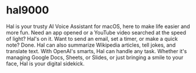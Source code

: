# hal9000
Hal is your trusty AI Voice Assistant for macOS, here to make life easier and more fun. Need an app opened or a YouTube video searched at the speed of light? Hal's on it. Want to send an email, set a timer, or make a quick note? Done. Hal can also summarize Wikipedia articles, tell jokes, and translate text. With OpenAI's smarts, Hal can handle any task. Whether it's managing Google Docs, Sheets, or Slides, or just bringing a smile to your face, Hal is your digital sidekick.
